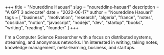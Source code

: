 +++
title = "Noureddine Haouari"
slug = "noureddine-haouari"
description = "A GPT 3 advocate"
date = "2022-06-17"
author = "Noureddine Haouari"
tags = [
    "business" , "motivation", "research", "algeria", "france", "notes", "obsidian", "notion", "javascript", "nodejs", "dev", "startup", "books", "writing", "reading", "founder" 
]
+++

I'm a Computer Science Researcher with a focus on distributed systems, streaming, and anonymous networks. I'm interested in writing, taking notes, knowledge management, meta-learning, business, and startups.  

